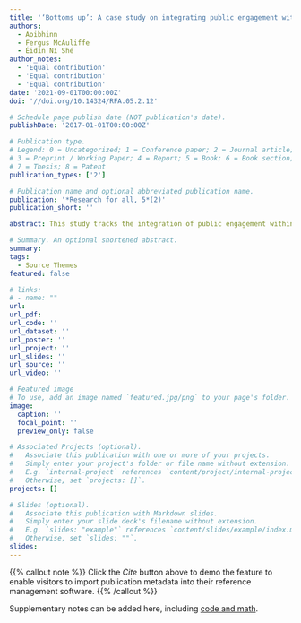 ```yaml
---
title: '‘Bottoms up’: A case study on integrating public engagement within a university culture'
authors:
  - Aoibhinn
  - Fergus McAuliffe
  - Éidín Ní Shé
author_notes:
  - 'Equal contribution'
  - 'Equal contribution'
  - 'Equal contribution'
date: '2021-09-01T00:00:00Z'
doi: '//doi.org/10.14324/RFA.05.2.12'

# Schedule page publish date (NOT publication's date).
publishDate: '2017-01-01T00:00:00Z'

# Publication type.
# Legend: 0 = Uncategorized; 1 = Conference paper; 2 = Journal article;
# 3 = Preprint / Working Paper; 4 = Report; 5 = Book; 6 = Book section;
# 7 = Thesis; 8 = Patent
publication_types: ['2']

# Publication name and optional abbreviated publication name.
publication: '*Research for all, 5*(2)'
publication_short: ''

abstract: This study tracks the integration of public engagement within the systems, structures and culture of a university in Ireland. Public engagement, as an activity of research institutes, is gaining increased attention from policy and funding sources across Europe. However, little has been heard on the processes and practices which bring public engagement to the fore of conversations and activities in such institutions. In this practice case study, we track the evolution of a community of practice of public engagement in an Irish university over three years, through a bottom-up approach taken by a small group of faculty and staff, and organized through collective leadership to maintain momentum over the time period. With the support of key leadership figures, who provided top-down financial and structural support, we trace the narrative of defining public engagement within the university through stakeholder workshops, recording relevant activities with an institution-wide census, updating university public engagement reporting metrics, and establishing an active community of practice. Four key learnings are identified from this collective narrative; (1) the need for patience in attempting to instigate change within an institution; (2) the importance of establishing a shared understanding; (3) the importance of enacting collective leadership as a community; and (4) the necessity of leadership support with grass-roots activity. Reflection on these learnings suggests that the embedding of public engagement in institutions requires both personal and institutional investment.

# Summary. An optional shortened abstract.
summary: 
tags:
  - Source Themes
featured: false

# links:
# - name: ""
url: 
url_pdf: 
url_code: ''
url_dataset: ''
url_poster: ''
url_project: ''
url_slides: ''
url_source: ''
url_video: ''

# Featured image
# To use, add an image named `featured.jpg/png` to your page's folder.
image:
  caption: ''
  focal_point: ''
  preview_only: false

# Associated Projects (optional).
#   Associate this publication with one or more of your projects.
#   Simply enter your project's folder or file name without extension.
#   E.g. `internal-project` references `content/project/internal-project/index.md`.
#   Otherwise, set `projects: []`.
projects: []

# Slides (optional).
#   Associate this publication with Markdown slides.
#   Simply enter your slide deck's filename without extension.
#   E.g. `slides: "example"` references `content/slides/example/index.md`.
#   Otherwise, set `slides: ""`.
slides:
---
```


{{% callout note %}}
Click the _Cite_ button above to demo the feature to enable visitors to import publication metadata into their reference management software.
{{% /callout %}}

Supplementary notes can be added here, including [code and math](https://wowchemy.com/docs/content/writing-markdown-latex/).
